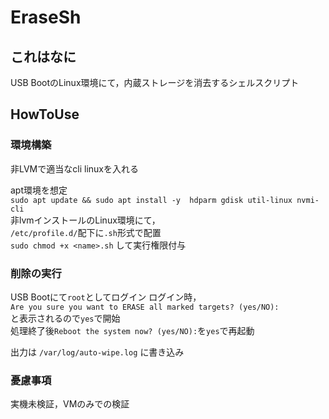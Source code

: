 # EraseSh  

## これはなに  
USB BootのLinux環境にて，内蔵ストレージを消去するシェルスクリプト 

## HowToUse

### 環境構築
非LVMで適当なcli linuxを入れる  

apt環境を想定  
`sudo apt update && sudo apt install -y  hdparm gdisk util-linux nvmi-cli`  
非lvmインストールのLinux環境にて，  
`/etc/profile.d/`配下に`.sh`形式で配置  
`sudo chmod +x <name>.sh` して実行権限付与

### 削除の実行
USB Bootにて`root`としてログイン
ログイン時，  
`Are you sure you want to ERASE all marked targets? (yes/NO):`  
と表示されるので`yes`で開始  
処理終了後`Reboot the system now? (yes/NO):`を`yes`で再起動  

出力は
`/var/log/auto-wipe.log`
に書き込み

### 憂慮事項
実機未検証，VMのみでの検証


